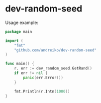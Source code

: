 # dev-random-seed

Usage example:
```go
package main

import (
	"fmt"
	"github.com/andreiko/dev-random-seed"
)

func main() {
	r, err := dev_random_seed.GetRand()
	if err != nil {
		panic(err.Error())
	}

	fmt.Println(r.Intn(1000))
}
```